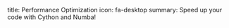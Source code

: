 title: Performance Optimization
icon: fa-desktop
summary: Speed up your code with Cython and Numba!
